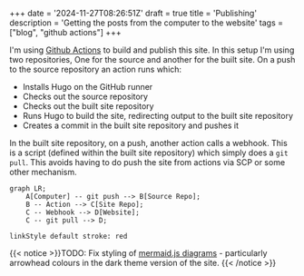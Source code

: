 +++
date = '2024-11-27T08:26:51Z'
draft = true
title = 'Publishing'
description = 'Getting the posts from the computer to the website'
tags = ["blog", "github actions"]
+++

I'm using [Github Actions](https://github.com/features/actions) to build and publish this site. In this setup I'm using two repositories, One for the source and another for the built site. On a push to the source repository an action runs which:

* Installs Hugo on the GitHub runner
* Checks out the source repository
* Checks out the built site repository
* Runs Hugo to build the site, redirecting output to the built site repository
* Creates a commit in the built site repository and pushes it

In the built site repository, on a push, another action calls a webhook. This is a script (defined within the built site repository) which simply does a `git pull`. This avoids having to do push the site from actions via SCP or some other mechanism.

```mermaid
graph LR;
    A[Computer] -- git push --> B[Source Repo];
    B -- Action --> C[Site Repo];
    C -- Webhook --> D[Website];
    C -- git pull --> D;

linkStyle default stroke: red
```

{{< notice >}}TODO: Fix styling of [mermaid.js diagrams](https://gohugo.io/content-management/diagrams/#mermaid-diagrams) - particularly arrowhead colours in the dark theme version of the site. {{< /notice >}}
